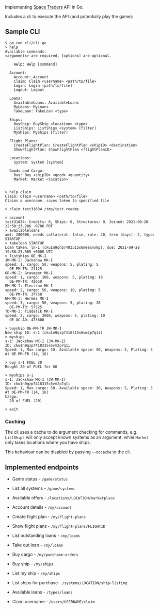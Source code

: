 Implementing [Space Traders](https://spacetraders.io) API in Go.

Includes a cli to execute the API (and potentially play the game):

## Sample CLI

```
$ go run cli/cli.go
> help
Available commands:
<arguments> are required, [options] are optional.

    Help: Help [command]

  Account:
    Account: Account
    Claim: Claim <username> <path/to/file>
    Login: Login [path/to/file]
    Logout: Logout

  Loans:
    AvailableLoans: AvailableLoans
    MyLoans: MyLoans
    TakeLoan: TakeLoan <type>

  Ships:
    BuyShip: BuyShip <location> <type>
    ListShips: ListShips <system> [filter]
    MyShips: MyShips [filter]

  Flight Plans:
    CreateFlightPlan: CreateFlightPlan <shipID> <destination>
    ShowFlightPlan: ShowFlightPlan <flightPlanID>

  Locations:
    System: System [system]

  Goods and Cargo:
    Buy: Buy <shipID> <good> <quantity>
    Market: Market <location>


> help claim
Claim: Claim <username> <path/to/file>
Claims a username, saves token to specified file

> claim test31634 /tmp/test.readme

> account
test31634: Credits: 0, Ships: 0, Structures: 0, Joined: 2021-09-26 12:58:23.286 -0700 PDT
> availableloans
amt: 200000, needs collateral: false, rate: 40, term (days): 2, type: STARTUP
> takeloan STARTUP
Loan taken, ln-1 (cku1n9qhb7403515s6meecvxkp), due: 2021-09-28 19:58:23.565 +0000 UTC
> listships OE MK-I
JW-MK-I: Jackshaw MK-I
speed: 1, cargo: 50, weapons: 5, plating: 5
  OE-PM-TR: 21125
GR-MK-I: Gravager MK-I
speed: 1, cargo: 100, weapons: 5, plating: 10
  OE-PM-TR: 42650
EM-MK-I: Electrum MK-I
speed: 2, cargo: 50, weapons: 10, plating: 5
  OE-PM-TR: 37750
HM-MK-I: Hermes MK-I
speed: 3, cargo: 50, weapons: 5, plating: 20
  OE-PM-TR: 57525
TD-MK-I: Tiddalik MK-I
speed: 2, cargo: 3000, weapons: 5, plating: 10
  OE-UC-AD: 473600

> buyship OE-PM-TR JW-MK-I
New ship ID: s-1 (cku1n9qzp7418315s6vm2p7q1i)
> myships
s-1: Jackshaw MK-I (JW-MK-I)
ID: cku1n9qzp7418315s6vm2p7q1i
Speed: 1, Max cargo: 50, Available space: 50, Weapons: 5, Plating: 5
At OE-PM-TR (14, 18)

> buy s-1 FUEL 20
Bought 20 of FUEL for 60

> myships s-1
s-1: Jackshaw MK-I (JW-MK-I)
ID: cku1n9qzp7418315s6vm2p7q1i
Speed: 1, Max cargo: 50, Available space: 30, Weapons: 5, Plating: 5
At OE-PM-TR (14, 18)
Cargo:
  20 of FUEL (20)

> exit
```

### Caching

The cli uses a cache to do argument checking for commands, e.g. `ListShips`
will only accept known systems as an argument, while `Market` only takes
locations where you have ships.

This behaviour can be disabled by passing `--nocache` to the cli.

## Implemented endpoints


* Game status - `/game/status`

* List all systems - `/game/systems`

* Available offers - `/locations/LOCATION/marketplace`

* Account details - `/my/account`

* Create flight plan - `/my/flight-plans`

* Show flight plans - `/my/flight-plans/FLIGHTID`

* List outstanding loans - `/my/loans`

* Take out loan - `/my/loans`

* Buy cargo - `/my/purchase-orders`

* Buy ship - `/my/ships`

* List my ship - `/my/ships`

* List ships for purchase - `/systems/LOCATION/ship-listing`

* Available loans - `/types/loans`

* Claim username - `/users/USERNAME/claim`

